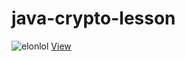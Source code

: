 # java-crypto-lesson
![elonlol](https://cloudfront-us-east-1.images.arcpublishing.com/coindesk/MHIS6RNLSJGXRPVQT4RAT53RTM.png)
[View](https://www.youtube.com/watch?v=dQw4w9WgXcQ)

